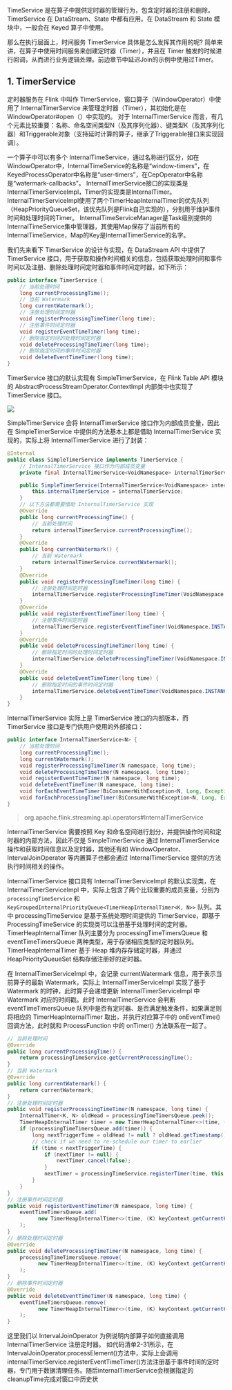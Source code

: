 TimeService 是在算子中提供定时器的管理行为，包含定时器的注册和删除。TimerService 在 DataStream、State 中都有应用。在 DataStream 和 State 模块中，一般会在 Keyed 算子中使用。

那么在执行层面上，时间服务 TimerService 具体是怎么发挥其作用的呢?
简单来讲，在算子中使用时间服务来创建定时器（Timer），并且在 Timer 触发的时候进行回调，从而进行业务逻辑处理。前边章节中延迟Join的示例中使用过Timer。

## 1. TimerService

定时器服务在 Flink 中叫作 TimerService，窗口算子（WindowOperator）中使用了 InternalTimerService 来管理定时器（Timer），其初始化是在 WindowOperator#open（）中实现的。
对于 InternalTimerService 而言，有几个元素比较重要：名称、命名空间类型N（及其序列化器）、键类型K（及其序列化器）和Triggerable对象（支持延时计算的算子，继承了Triggerable接口来实现回调）。

一个算子中可以有多个 InternalTimeService，通过名称进行区分，如在WindowOperator中，InternalTimeService的名称是“window-timers”，在KeyedProcessOperator中名称是“user-timers”，在CepOperator中名称是“watermark-callbacks”。
InternalTimerService接口的实现类是InternalTimerServiceImpl，Timer的实现类是InternalTimer。InternalTimerServiceImpl使用了两个TimerHeapInternalTimer的优先队列（HeapPriorityQueueSet，该优先队列是Flink自己实现的），分别用于维护事件时间和处理时间的Timer。
InternalTimeServiceManager是Task级别提供的InternalTimeService集中管理器，其使用Map保存了当前所有的InternalTimeService，Map的Key是InternalTimerService的名字。


我们先来看下 TimerService 的设计与实现，在 DataStream API 中提供了 TimerService 接口，用于获取和操作时间相关的信息，包括获取处理时间和事件时间以及注册、删除处理时间定时器和事件时间定时器，如下所示：
```java
public interface TimerService {
    // 当前处理时间
    long currentProcessingTime();
    // 当前 Watermark
    long currentWatermark();
    // 注册处理时间定时器
    void registerProcessingTimeTimer(long time);
    // 注册事件时间定时器
    void registerEventTimeTimer(long time);
    // 删除指定时间的处理时间定时器
    void deleteProcessingTimeTimer(long time);
    // 删除指定时间的事件时间定时器
    void deleteEventTimeTimer(long time);
}
```

TimerService 接口的默认实现有 SimpleTimerService，在 Flink Table API 模块的 AbstractProcessStreamOperator.ContextImpl 内部类中也实现了 TimerService 接口。

![](1)

SimpleTimerService 会将 InternalTimerService 接口作为内部成员变量，因此在 SimpleTimerService 中提供的方法基本上都是借助 InternalTimerService 实现的，实际上将 InternalTimerService 进行了封装：
```java
@Internal
public class SimpleTimerService implements TimerService {
    // InternalTimerService 接口作为内部成员变量
    private final InternalTimerService<VoidNamespace> internalTimerService;

    public SimpleTimerService(InternalTimerService<VoidNamespace> internalTimerService) {
        this.internalTimerService = internalTimerService;
    }
    // 以下方法都需要借助 InternalTimerService 实现
    @Override
    public long currentProcessingTime() {
        // 当前处理时间
        return internalTimerService.currentProcessingTime();
    }
    @Override
    public long currentWatermark() {
        // 当前 Watermark
        return internalTimerService.currentWatermark();
    }
    @Override
    public void registerProcessingTimeTimer(long time) {
        // 注册处理时间定时器
        internalTimerService.registerProcessingTimeTimer(VoidNamespace.INSTANCE, time);
    }
    @Override
    public void registerEventTimeTimer(long time) {
        // 注册事件时间定时器
        internalTimerService.registerEventTimeTimer(VoidNamespace.INSTANCE, time);
    }
    @Override
    public void deleteProcessingTimeTimer(long time) {
        // 删除指定时间的处理时间定时器
        internalTimerService.deleteProcessingTimeTimer(VoidNamespace.INSTANCE, time);
    }
    @Override
    public void deleteEventTimeTimer(long time) {
        // 删除指定时间的事件时间定时器
        internalTimerService.deleteEventTimeTimer(VoidNamespace.INSTANCE, time);
    }
}
```
InternalTimerService 实际上是 TimerService 接口的内部版本，而 TimerService 接口是专门供用户使用的外部接口：
```java
public interface InternalTimerService<N> {
    // 当前处理时间
    long currentProcessingTime();
    long currentWatermark();
    void registerProcessingTimeTimer(N namespace, long time);
    void deleteProcessingTimeTimer(N namespace, long time);
    void registerEventTimeTimer(N namespace, long time);
    void deleteEventTimeTimer(N namespace, long time);
    void forEachEventTimeTimer(BiConsumerWithException<N, Long, Exception> consumer) throws Exception;
    void forEachProcessingTimeTimer(BiConsumerWithException<N, Long, Exception> consumer) throws Exception;
}
```
> org.apache.flink.streaming.api.operators#InternalTimerService

InternalTimerService 需要按照 Key 和命名空间进行划分，并提供操作时间和定时器的内部方法，因此不仅是 SimpleTimerService 通过 InternalTimerService 操作和获取时间信息以及定时器，其他还有如 WindowOperator、IntervalJoinOperator 等内置算子也都会通过 InternalTimerService 提供的方法执行时间相关的操作。

InternalTimerService 接口具有 InternalTimerServiceImpl 的默认实现类，在 InternalTimerServiceImpl 中，实际上包含了两个比较重要的成员变量，分别为 `processingTimeService` 和 `KeyGroupedInternalPriorityQueue<TimerHeapInternalTimer<K, N>>` 队列。其中 processingTimeService 是基于系统处理时间提供的 TimerService，即基于 ProcessingTimeService 的实现类可以注册基于处理时间的定时器。TimerHeapInternalTimer 队列主要分为 processingTimeTimersQueue 和 eventTimeTimersQueue 两种类型，用于存储相应类型的定时器队列。TimerHeapInternalTimer 基于 Heap 堆内存存储定时器，并通过 HeapPriorityQueueSet 结构存储注册好的定时器。

在 InternalTimerServiceImpl 中，会记录 currentWatermark 信息，用于表示当前算子的最新 Watermark，实际上 InternalTimerServiceImpl 实现了基于 Watermark 的时钟，此时算子会递增更新 InternalTimerServiceImpl 中 Watermark 对应的时间戳。此时 InternalTimerService 会判断 eventTimeTimersQueue 队列中是否有定时器、是否满足触发条件，如果满足则将相应的 TimerHeapInternalTimer 取出，并执行对应算子中的 onEventTime() 回调方法，此时就和 ProcessFunction 中的 onTimer() 方法联系在一起了。

```java
// 当前处理时间
@Override
public long currentProcessingTime() {
    return processingTimeService.getCurrentProcessingTime();
}
// 当前 Watermark
@Override
public long currentWatermark() {
    return currentWatermark;
}
// 注册处理时间定时器
public void registerProcessingTimeTimer(N namespace, long time) {
    InternalTimer<K, N> oldHead = processingTimeTimersQueue.peek();
    TimerHeapInternalTimer timer = new TimerHeapInternalTimer<>(time, (K) keyContext.getCurrentKey(), namespace);
    if (processingTimeTimersQueue.add(timer)) {
        long nextTriggerTime = oldHead != null ? oldHead.getTimestamp() : Long.MAX_VALUE;
        // check if we need to re-schedule our timer to earlier
        if (time < nextTriggerTime) {
            if (nextTimer != null) {
                nextTimer.cancel(false);
            }
            nextTimer = processingTimeService.registerTimer(time, this::onProcessingTime);
        }
    }
}
// 注册事件时间定时器
public void registerEventTimeTimer(N namespace, long time) {
    eventTimeTimersQueue.add(
          new TimerHeapInternalTimer<>(time, (K) keyContext.getCurrentKey(), namespace)
    );
}
// 删除处理时间定时器
@Override
public void deleteProcessingTimeTimer(N namespace, long time) {
    processingTimeTimersQueue.remove(
          new TimerHeapInternalTimer<>(time, (K) keyContext.getCurrentKey(), namespace)
    );
}
// 删除事件时间定时器
@Override
public void deleteEventTimeTimer(N namespace, long time) {
    eventTimeTimersQueue.remove(
          new TimerHeapInternalTimer<>(time, (K) keyContext.getCurrentKey(), namespace)
    );
}
```





这里我们以 IntervalJoinOperator 为例说明内部算子如何直接调用 InternalTimerService 注册定时器。
如代码清单2-31所示，在IntervalJoinOperator.processElement()方法中，实际上会调用internalTimerService.registerEventTimeTimer()方法注册基于事件时间的定时器，专门用于数据清理任务。随后internalTimerService会根据指定的cleanupTime完成对窗口中历史状
